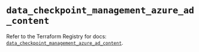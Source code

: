 # `data_checkpoint_management_azure_ad_content`

Refer to the Terraform Registry for docs: [`data_checkpoint_management_azure_ad_content`](https://registry.terraform.io/providers/checkpointsw/checkpoint/2.11.0/docs/data-sources/management_azure_ad_content).
